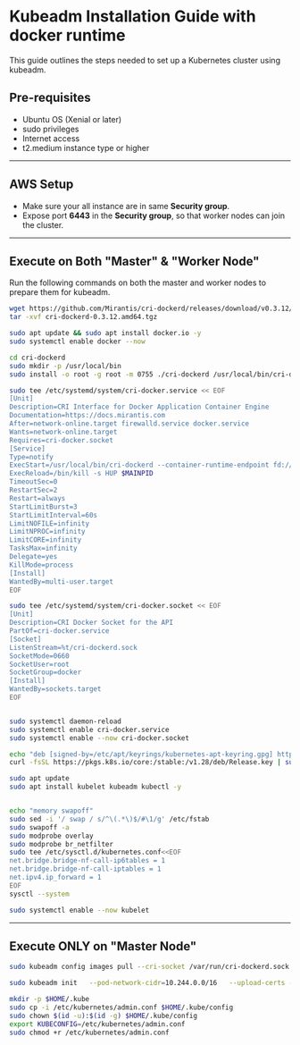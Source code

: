 # Kubeadm Installation Guide with docker runtime

This guide outlines the steps needed to set up a Kubernetes cluster using kubeadm.

## Pre-requisites

- Ubuntu OS (Xenial or later)
- sudo privileges
- Internet access
- t2.medium instance type or higher

---

## AWS Setup

- Make sure your all instance are in same **Security group**.
- Expose port **6443** in the **Security group**, so that worker nodes can join the cluster.

---

## Execute on Both "Master" & "Worker Node"

Run the following commands on both the master and worker nodes to prepare them for kubeadm.


```bash
wget https://github.com/Mirantis/cri-dockerd/releases/download/v0.3.12/cri-dockerd-0.3.12.amd64.tgz 
tar -xvf cri-dockerd-0.3.12.amd64.tgz 

sudo apt update && sudo apt install docker.io -y
sudo systemctl enable docker --now

cd cri-dockerd
sudo mkdir -p /usr/local/bin
sudo install -o root -g root -m 0755 ./cri-dockerd /usr/local/bin/cri-dockerd

sudo tee /etc/systemd/system/cri-docker.service << EOF
[Unit]
Description=CRI Interface for Docker Application Container Engine
Documentation=https://docs.mirantis.com
After=network-online.target firewalld.service docker.service
Wants=network-online.target
Requires=cri-docker.socket
[Service]
Type=notify
ExecStart=/usr/local/bin/cri-dockerd --container-runtime-endpoint fd:// --network-plugin=
ExecReload=/bin/kill -s HUP $MAINPID
TimeoutSec=0
RestartSec=2
Restart=always
StartLimitBurst=3
StartLimitInterval=60s
LimitNOFILE=infinity
LimitNPROC=infinity
LimitCORE=infinity
TasksMax=infinity
Delegate=yes
KillMode=process
[Install]
WantedBy=multi-user.target
EOF

sudo tee /etc/systemd/system/cri-docker.socket << EOF
[Unit]
Description=CRI Docker Socket for the API
PartOf=cri-docker.service
[Socket]
ListenStream=%t/cri-dockerd.sock
SocketMode=0660
SocketUser=root
SocketGroup=docker
[Install]
WantedBy=sockets.target
EOF


sudo systemctl daemon-reload
sudo systemctl enable cri-docker.service
sudo systemctl enable --now cri-docker.socket

echo "deb [signed-by=/etc/apt/keyrings/kubernetes-apt-keyring.gpg] https://pkgs.k8s.io/core:/stable:/v1.28/deb/ /" | sudo tee /etc/apt/sources.list.d/kubernetes.list
curl -fsSL https://pkgs.k8s.io/core:/stable:/v1.28/deb/Release.key | sudo gpg --dearmor -o /etc/apt/keyrings/kubernetes-apt-keyring.gpg

sudo apt update
sudo apt install kubelet kubeadm kubectl -y


echo "memory swapoff"
sudo sed -i '/ swap / s/^\(.*\)$/#\1/g' /etc/fstab
sudo swapoff -a
sudo modprobe overlay
sudo modprobe br_netfilter
sudo tee /etc/sysctl.d/kubernetes.conf<<EOF
net.bridge.bridge-nf-call-ip6tables = 1
net.bridge.bridge-nf-call-iptables = 1
net.ipv4.ip_forward = 1
EOF
sysctl --system

sudo systemctl enable --now kubelet

```

---

## Execute ONLY on "Master Node"

```bash
sudo kubeadm config images pull --cri-socket /var/run/cri-dockerd.sock --kubernetes-version v1.28.8

sudo kubeadm init   --pod-network-cidr=10.244.0.0/16   --upload-certs --kubernetes-version=v1.28.8  --control-plane-endpoint=$(hostname) --ignore-preflight-errors=all  --cri-socket /var/run/cri-dockerd.sock

mkdir -p $HOME/.kube
sudo cp -i /etc/kubernetes/admin.conf $HOME/.kube/config
sudo chown $(id -u):$(id -g) $HOME/.kube/config
export KUBECONFIG=/etc/kubernetes/admin.conf
sudo chmod +r /etc/kubernetes/admin.conf
```
